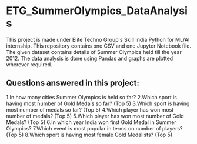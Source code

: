 # ETG_SummerOlympics_DataAnalysis

This project is made under Elite Techno Group's Skill India Python for ML/AI internship.
This repository contains one CSV and one Jupyter Notebook file. 
The given dataset contains details of Summer Olympics held till the year 2012.
The data analysis is done using Pandas and graphs are plotted wherever required.

## Questions answered in this project:
1.In how many cities Summer Olympics is held so far?
2.Which sport is having most number of Gold Medals so far? (Top 5)
3.Which sport is having most number of medals so far? (Top 5)
4.Which player has won most number of medals? (Top 5)
5.Which player has won most number of Gold Medals? (Top 5)
6.In which year India won first Gold Medal in Summer Olympics?
7.Which event is most popular in terms on number of players? (Top 5)
8.Which sport is having most female Gold Medalists? (Top 5)


